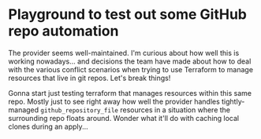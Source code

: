 # Playground to test out some GitHub repo automation

The provider seems well-maintained. I'm curious about how well this is working
nowadays... and decisions the team have made about how to deal with the various
conflict scenarios when trying to use Terraform to manage resources that live
in git repos.  Let's break things!

Gonna start just testing terraform that manages resources within this same
repo. Mostly just to see right away how well the provider handles
tightly-managed `github_repository_file` resources in a situation where the
surrounding repo floats around.  Wonder what it'll do with caching local
clones during an apply...
